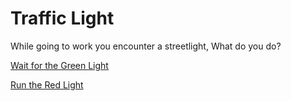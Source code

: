 # Traffic Light
While going to work you encounter a streetlight, What do you do?

[Wait for the Green Light](splashed.md)

[Run the Red Light](trafficaccident.md)
